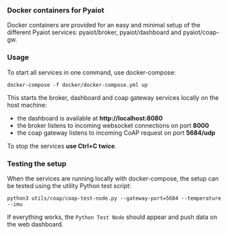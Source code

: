 ### Docker containers for Pyaiot

Docker containers are provided for an easy and minimal setup of the different
Pyaiot services: pyaiot/broker, pyaiot/dashboard and pyaiot/coap-gw.

### Usage

To start all services in one command, use docker-compose:

```
docker-compose -f docker/docker-compose.yml up
```

This starts the broker, dashboard and coap gateway services locally on the
host machine:
- the dashboard is available at **http://localhost:8080**
- the broker listens to incoming websocket connections on port **8000**
- the coap gateway listens to incoming CoAP request on port **5684/udp**

To stop the services **use Ctrl+C twice**.

### Testing the setup

When the services are running locally with docker-compose, the setup can be
tested using the utility Python test script:

```
python3 utils/coap/coap-test-node.py --gateway-port=5684 --temperature --imu
```

If everything works, the `Python Test Node` should appear and push data on the
web dashboard.
